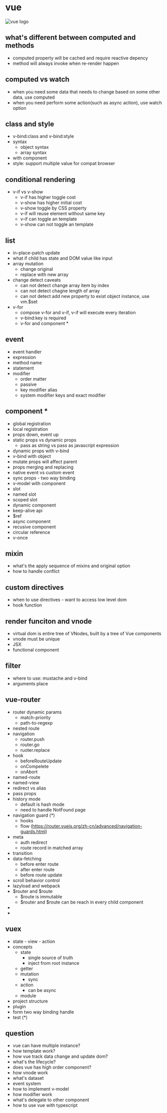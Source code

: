 # vue

![vue logo](https://vuejs.org/images/logo.png)

## what's different between computed and methods
- computed property will be cached and require reactive depency
- method will always invoke when re-render happen

## computed vs watch
- when you need some data that needs to change based on some other data, use computed
- when you need perform some action(such as async action), use watch option

## class and style
- v-bind:class and v-bind:style
- syntax
  - object syntax
  - array syntax
- with component
- style: support multiple value for compat browser

## conditional rendering
- v-if vs v-show
  - v-if has higher toggle cost
  - v-show has higher initial cost
  - v-show toggle by CSS property
  - v-if will reuse element without same key
  - v-if can toggle an template
  - v-show can not toggle an template

## list
- in-place-patch update
- what if child has state and DOM value like input
- array mutation
  - change original
  - replace with new array
- change detect caveats
  - can not detect change array item by index
  - can not detect chagne length of array
  - can not detect add new property to exist object instance, use vm.$set
- v-for
  - compose v-for and v-if, v-if will execute every iteration
  - v-bind:key is required
  - v-for and component *

## event
- event handler
 - expression
 - method name
 - statement
- modifier
  - order matter
  - passive
  - key modifier alias
  - system modifier keys and exact modifier

## component *
- global registration
- local registration
- props down, event up
- static props vs dynamic props
  - pass as string vs pass as javascript expression
- dynamic props with v-bind
- v-bind with object
- mutate props will affect parent
- props merging and replacing
- native event vs custom event
- sync props - two way binding
- v-model with component
- slot
- named slot
- scoped slot
- dynamic component
- keep-alive api
- $ref
- async component
- recusive component
- circular reference
- v-once

## mixin
- what's the apply sequence of mixins and original option
- how to handle conflict

## custom directives
- when to use directives - want to access low level dom
- hook function

## render funciton and vnode
- virtual dom is entire tree of VNodes, built by a tree of Vue components
- vnode must be unique
- JSX
- functional component

## filter
- where to use: mustache and v-bind
- arguments place
## vue-router
- router dynamic params
  - match-priority
  - path-to-regexp
- nested route
- navigation
  - router.push
  - router.go
  - ruoter.replace
- hook
  - beforeRouteUpdate
  - onCompelete
  - onAbort
- named-route
- named-view
- redirect vs alias
- pass props
- history mode
  - default is hash mode
  - need to handle NotFound page
- navigation guard (*)
  - hooks
  - flow (https://router.vuejs.org/zh-cn/advanced/navigation-guards.html)
- meta
  - auth redirect
  - route record in matched array
- transition
- data-fetching
  - before enter route
  - after enter route
  - before route update
- scroll behavior control
- lazyload and webpack
- $router and $route
  - $route is immutable
  - $router and $route can be reach in every child component
- <router-link>
- <router-view>

## vuex
- state - view - action
- concepts
  - state
    - single source of truth
    - inject from root instance
  - getter
  - mutation
    - sync
  - action
    - can be async
  - module
- project structure
- plugin
- form two way binding handle
- test (*)

## question
- vue can have multiple instance?
- how template work?
- how vue track data change and update dom?
- what's the lifecycle?
- does vue has high order component?
- how vnode work
- what's dataset
- event system
- how to implement v-model
- how modifier work
- what's delegate to other component
- how to use vue with typescript